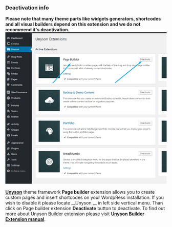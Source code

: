 <div class="thz-notification thz-notification-red thz-align-left">
	<h3 class="thz-notification-title">Deactivation info</h3>
	<div>
	<strong>Please note that many theme parts like widgets generators, shortcodes and all visual builders depend on this extension and we do not recommend it's deactivation.</strong>
	</div>
</div>

<div class="thz-lightbox-gallery" markdown="1">
<div class="thz-doc-image max">
<a class="thz-lightbox mfp-image" href="../../docs-media/page-builder-extension.jpg" data-mfp-title="Creatus WordPress Theme Unyson Page builder extension" data-modal-size="large">
	<img src="../../docs-media/page-builder-extension.jpg" alt="Creatus WordPress Theme Unyson Page builder extension" />
</a>
</div>

<div id="search" markdown="1">

<a href="http://unyson.io/" target="_blank">__Unyson__</a> theme framework __Page builder__ extension allows you to create custom pages and insert shortcodes on your WordpRess installation. If you wish to disable it please locate __Unyson __ in left side vertical menu. Than click on Page builder extension __Deactivate__ button to deactivate. To find out more about Unyson Builder extension please visit <a href="http://manual.unyson.io/en/latest/extension/builder/" target="_blank">__Unyson Builder Extension manual__</a>.

</div>

</div>